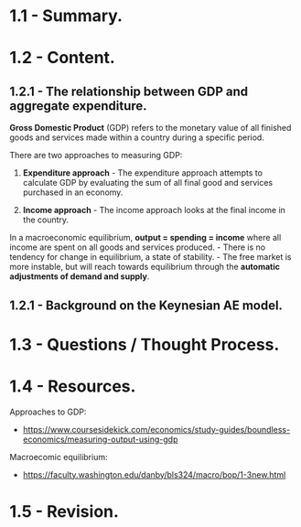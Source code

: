 # 1.1 - Summary.
# 1.2 - Content.
## 1.2.1 - The relationship between GDP and aggregate expenditure.
**Gross Domestic Product** (GDP) refers to the monetary value of all finished goods and services made within a country during a specific period.

There are two approaches to measuring GDP:
1. **Expenditure approach** -  The expenditure approach attempts to calculate GDP by evaluating the sum of all final good and services purchased in an economy.

2. **Income approach** - The income approach looks at the final income in the country.

In a macroeconomic equilibrium, **output = spending = income** where all income are spent on all goods and services produced. 
	- There is no tendency for change in equilibrium, a state of stability.
	- The free market is more instable, but will reach towards equilibrium through the **automatic adjustments of demand and supply**. 

## 1.2.1 - Background on the Keynesian AE model.

# 1.3 - Questions / Thought Process.

# 1.4 - Resources.
Approaches to GDP:
- https://www.coursesidekick.com/economics/study-guides/boundless-economics/measuring-output-using-gdp

Macroecomic equilibrium:
- https://faculty.washington.edu/danby/bls324/macro/bop/1-3new.html

# 1.5 - Revision.


